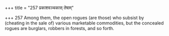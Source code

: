 +++
title = "257 प्रकाशवञ्चकास् तेषाम्"

+++
257	Among them, the open rogues (are those) who subsist by (cheating in the sale of) various marketable commodities, but the concealed rogues are burglars, robbers in forests, and so forth.